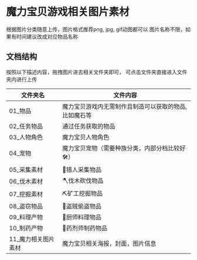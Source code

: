 # 魔力宝贝游戏相关图片素材

根据图片分类随意上传，图片格式推荐png, jpg, gif动图都可以
图片名称不限，如果有时间建议改成对应物品名称


## 文档结构

按照以下描述内容，拖拽图片进去相关文件夹即可，
可点击文件夹直接进入文件夹内进行上传
   
  | 文件夹名 | 文件内容 |
  | ----------- | -------------- |
  | 01_物品 | 魔力宝贝游戏内无需制作且制造可以获取的物品, 比如魔石等 |
  | 02_任务物品 | 通过任务获取的物品 |
  | 03_人物角色 | 魔力宝贝人物角色 |
  | 04_宠物 | 魔力宝贝宠物（需要种族分类，内部分档比较好🛠️）  |
  | 05_采集素材 |  🏹猎人采集物品  |
  | 06_伐木素材 |  🪓伐木砍伐物品  |
  | 07_挖掘素材 |  ⛏️矿工挖掘物品  |
  | 08_盗窃物品 |  💎盗贼偷盗物品  |
  | 09_料理产物 |  🍔厨师料理物品  |
  | 10_制药产物 |  💊药剂师制药物品  |
  | 11_魔力相关图片素材 |  魔力宝贝相关海报，封面，图片信息  |
